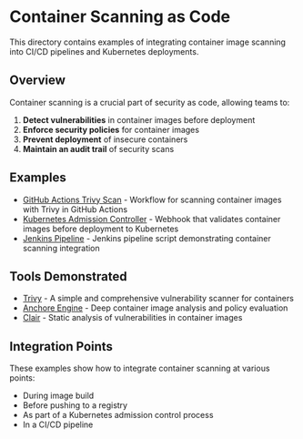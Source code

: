 # Container Scanning as Code

This directory contains examples of integrating container image scanning into CI/CD pipelines and Kubernetes deployments.

## Overview

Container scanning is a crucial part of security as code, allowing teams to:

1. **Detect vulnerabilities** in container images before deployment
2. **Enforce security policies** for container images
3. **Prevent deployment** of insecure containers
4. **Maintain an audit trail** of security scans

## Examples

- [GitHub Actions Trivy Scan](./.github/workflows/trivy-scan.yml) - Workflow for scanning container images with Trivy in GitHub Actions
- [Kubernetes Admission Controller](./k8s-admission-controller) - Webhook that validates container images before deployment to Kubernetes
- [Jenkins Pipeline](./Jenkinsfile) - Jenkins pipeline script demonstrating container scanning integration

## Tools Demonstrated

- [Trivy](https://github.com/aquasecurity/trivy) - A simple and comprehensive vulnerability scanner for containers
- [Anchore Engine](https://github.com/anchore/anchore-engine) - Deep container image analysis and policy evaluation
- [Clair](https://github.com/quay/clair) - Static analysis of vulnerabilities in container images

## Integration Points

These examples show how to integrate container scanning at various points:
- During image build
- Before pushing to a registry
- As part of a Kubernetes admission control process
- In a CI/CD pipeline
